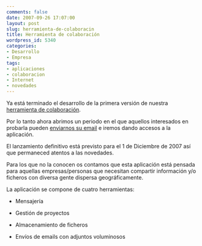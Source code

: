 ```yaml
---
comments: false
date: 2007-09-26 17:07:00
layout: post
slug: herramienta-de-colaboracin
title: Herramienta de colaboración
wordpress_id: 5340
categories:
- Desarrollo
- Empresa
tags:
- aplicaciones
- colaboracion
- Internet
- novedades
---
```


Ya está terminado el desarrollo de la primera versión de nuestra [herramienta de colaboración](http://www.enmilista.com).




Por lo tanto ahora abrimos un periodo en el que aquellos interesados en probarla pueden [enviarnos su email](http://www.enmilista.com) e iremos dando accesos a la aplicación.




El lanzamiento definitivo está previsto para el 1 de Diciembre de 2007 así que permaneced atentos a las novedades.




Para los que no la conocen os contamos que esta aplicación está pensada para aquellas empresas/personas que necesitan compartir información y/o ficheros con diversa gente dispersa geográficamente.




La aplicación se compone de cuatro herramientas:






  * Mensajería


  * Gestión de proyectos


  * Almacenamiento de ficheros


  * Envíos de emails con adjuntos voluminosos


